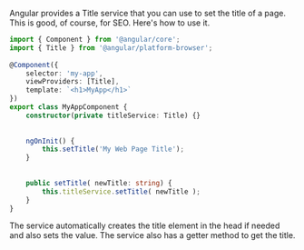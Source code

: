 Angular provides a Title service that you can use to set the title of a page. This is good, of course, for SEO. Here's how to use it.


``` typescript
import { Component } from '@angular/core';
import { Title } from '@angular/platform-browser';
 
@Component({
    selector: 'my-app', 
    viewProviders: [Title], 
    template: `<h1>MyApp</h1>`
})
export class MyAppComponent {
    constructor(private titleService: Title) {}
 
 
    ngOnInit() {
        this.setTitle('My Web Page Title');
    }
 
 
    public setTitle( newTitle: string) {
        this.titleService.setTitle( newTitle );
    }
}
```

The service automatically creates the title element in the head if needed and also sets the value.  The service also has a getter method to get the title.

